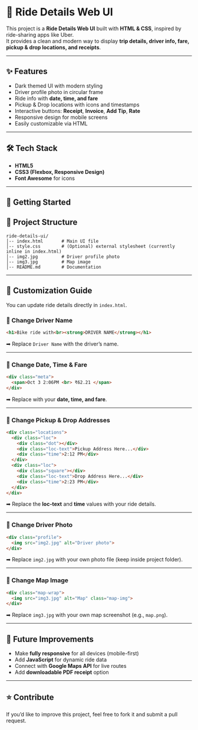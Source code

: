 # 🚖 Ride Details Web UI  

This project is a **Ride Details Web UI** built with **HTML & CSS**, inspired by ride-sharing apps like Uber.  
It provides a clean and modern way to display **trip details, driver info, fare, pickup & drop locations, and receipts**.  


---

## ✨ Features  
- Dark themed UI with modern styling  
- Driver profile photo in circular frame  
- Ride info with **date, time, and fare**  
- Pickup & Drop locations with icons and timestamps  
- Interactive buttons: **Receipt**, **Invoice**, **Add Tip**, **Rate**  
- Responsive design for mobile screens  
- Easily customizable via HTML  

---

## 🛠️ Tech Stack  
- **HTML5**  
- **CSS3 (Flexbox, Responsive Design)**  
- **Font Awesome** for icons  

---

## 🚀 Getting Started  

## 📂 Project Structure

```
ride-details-ui/
│-- index.html       # Main UI file
│-- style.css        # (Optional) external stylesheet (currently inline in index.html)
│-- img2.jpg         # Driver profile photo
│-- img3.jpg         # Map image
│-- README.md        # Documentation
```

---

## 📝 Customization Guide

You can update ride details directly in `index.html`.

### 🔹 Change Driver Name

```html
<h1>Bike ride with<br><strong>DRIVER NAME</strong></h1>
```

➡ Replace `Driver Name` with the driver’s name.

---

### 🔹 Change Date, Time & Fare

```html
<div class="meta">
  <span>Oct 3 2:06PM <br> ₹62.21 </span>
</div>
```

➡ Replace with your **date, time, and fare**.

---

### 🔹 Change Pickup & Drop Addresses

```html
<div class="locations">
  <div class="loc">
    <div class="dot"></div>
    <div class="loc-text">Pickup Address Here...</div>
    <div class="time">2:12 PM</div>
  </div>
  <div class="loc">
    <div class="square"></div>
    <div class="loc-text">Drop Address Here...</div>
    <div class="time">2:23 PM</div>
  </div>
</div>
```

➡ Replace the **loc-text** and **time** values with your ride details.

---

### 🔹 Change Driver Photo

```html
<div class="profile">
  <img src="img2.jpg" alt="Driver photo">
</div>
```

➡ Replace `img2.jpg` with your own photo file (keep inside project folder).

---

### 🔹 Change Map Image

```html
<div class="map-wrap">
  <img src="img3.jpg" alt="Map" class="map-img">
</div>
```

➡ Replace `img3.jpg` with your own map screenshot (e.g., `map.png`).

---

## 📌 Future Improvements

* Make **fully responsive** for all devices (mobile-first)
* Add **JavaScript** for dynamic ride data
* Connect with **Google Maps API** for live routes
* Add **downloadable PDF receipt** option

---


## ⭐ Contribute

If you’d like to improve this project, feel free to fork it and submit a pull request.

```
